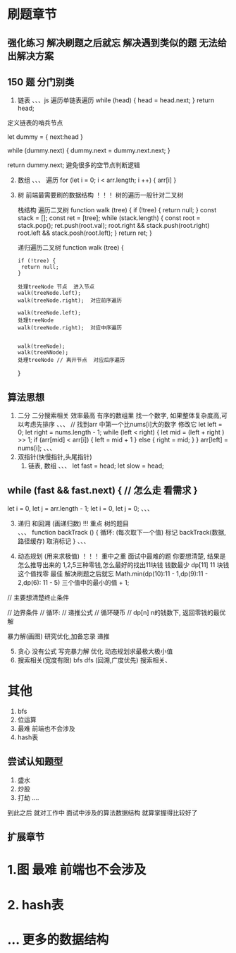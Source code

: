 #  刷题章节

## 强化练习 解决刷题之后就忘  解决遇到类似的题 无法给出解决方案

## 150 题 分门别类 
1. 链表
  、、、js
  遍历单链表遍历
  while (head) {
     head = head.next;
  }
  return head;

  定义链表的哨兵节点

  let dummy = {
    next:head
  }

  while (dummy.next) {
      dummy.next =  dummy.next.next;
  }

  return dummy.next;
  避免很多的空节点判断逻辑

2. 数组 
  、、、
  遍历
  for (let i = 0; i < arr.length; i ++) {
    arr[i]
  }
3. 树   前端最需要刷的数据结构 ！！！
   树的遍历一般针对二叉树
   

   栈结构 遍历二叉树
   function walk (tree) {
     if (!tree) {
       return null;
     }
     const stack = [];
     const ret = [tree];
     while (stack.length) {
        const root = stack.pop();
        ret.push(root.val);
        root.right && stack.push(root.right)
        root.left && stack.posh(root.left);
    }
    return ret;
   }

   递归遍历二叉树
    function walk (tree) {

       if (!tree) {
        return null;
       }

       处理treeNode 节点  进入节点  
       walk(treeNode.left);   
       walk(treeNode.right);  对应前序遍历

       walk(treeNode.left);
       处理treeNode 
       walk(treeNode.right);  对应中序遍历


       walk(treeNode);
       walk(treeNNode);  
       处理treeNode // 离开节点  对应后序遍历

    }

## 算法思想
1. 二分
  二分搜索相关 效率最高 
  有序的数组里 找一个数字, 如果整体复杂度高,可以考虑先排序
、、、
  // 找到arr 中第一个比nums[i]大的数字 修改它
  let left = 0;
  let right = nums.length - 1;
  while (left < right) {
    let mid = (left + right ) >> 1;
    if (arr[mid] < arr[i]) {
      left = mid + 1
    } else {
      right = mid;
    }
  }
  arr[left] = nums[i];
、、、
2. 双指针(快慢指针,头尾指针)
   1. 链表, 数组
、、、
  let fast = head;
  let slow = head; 

  while (fast && fast.next) {
     // 怎么走 看需求
  }
  ----

  let i = 0, let j = arr.length - 1;
  let i = 0, let j = 0;
、、、


3. 递归 和回溯  (画递归数) !!! 重点  树的题目  
、、、
  function backTrack () {
    循环: (每次取下一个值)
      标记
      backTrack(数据,路径缓存)
      取消标记
  }
、、、


4. 动态规划 (用来求极值)  ！！！ 重中之重  面试中最难的题
   你要想清楚, 结果是怎么推导出来的
   1,2,5三种零钱,怎么最好的找出11块钱 钱数最少
  dp[11]  11 块钱这个值找零 最佳 解决刷题之后就忘
  Math.min(dp(10):11 - 1,dp(9):11 - 2,dp(6): 11 - 5) 三个值中的最小的值 + 1;

  // 主要想清楚终止条件

  // 边界条件
  // 循环:
  //    递推公式
  // 循环硬币
  // dp[n]  n的钱数下, 返回零钱的最优解

  暴力解(画图)
  研究优化,加备忘录
  递推

5. 贪心
    没有公式 
    写完暴力解 优化
    动态规划求最极大极小值
6. 搜索相关(宽度有限) bfs dfs (回溯,广度优先) 搜索相关、


#   其他
1. bfs
2. 位运算
3. 最难 前端也不会涉及
4. hash表 

## 尝试认知题型
1. 盛水
2. 炒股
3. 打劫 
....

到此之后 就对工作中 面试中涉及的算法数据结构 就算掌握得比较好了



## 扩展章节
# 1.图  最难 前端也不会涉及
# 2. hash表  
# ... 更多的数据结构